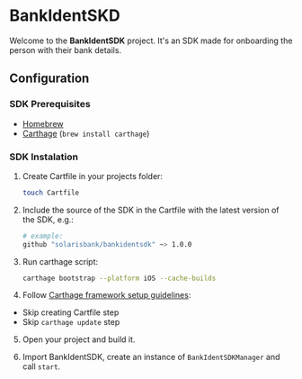 # BankIdentSKD
Welcome to the **BankIdentSDK** project. It's an SDK made for onboarding the person with their bank details.

## Configuration

### SDK Prerequisites

- [Homebrew](https://brew.sh)
- [Carthage](https://github.com/Carthage/Carthage) (`brew install carthage`)

### SDK Instalation

1. Create Cartfile in your projects folder:

    ```bash
    touch Cartfile
    ```

2. Include the source of the SDK in the Cartfile with the latest version of the SDK, e.g.:

    ```bash
    # example:
    github "solarisbank/bankidentsdk" ~> 1.0.0 
    ```

3. Run carthage script:

    ```bash
    carthage bootstrap --platform iOS --cache-builds
    ```

4. Follow [Carthage framework setup guidelines](https://github.com/Carthage/Carthage#if-youre-building-for-ios-tvos-or-watchos):
- Skip creating Cartfile step
- Skip `carthage update` step

5. Open your project and build it.

6. Import BankIdentSDK, create an instance of `BankIdentSDKManager` and call `start`.
